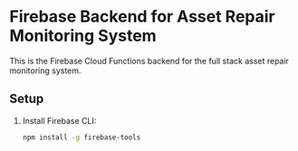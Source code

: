 # Firebase Backend for Asset Repair Monitoring System

This is the Firebase Cloud Functions backend for the full stack asset repair monitoring system.

## Setup
1. Install Firebase CLI:
   ```bash
   npm install -g firebase-tools
